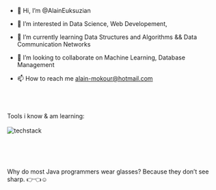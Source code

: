 - 👋 Hi, I’m @AlainEuksuzian
  
- 👀 I’m interested in Data Science, Web Developement,
  
- 🌱 I’m currently learning Data Structures and Algorithms && Data Communication Networks
  
- 💞️ I’m looking to collaborate on Machine Learning, Database Management
  
- 📫 How to reach me alain-mokour@hotmail.com
  <br><br><br><br>

Tools i know & am learning:<br><br>
![techstack](https://github.com/AlainEuksuzian/AlainEuksuzian/assets/132709528/c9fef4b6-ffd1-449b-81b3-fac3d71a942b)


<br><br><br>

<!---
AlainEuksuzian/AlainEuksuzian is a ✨ special ✨ repository because its `README.md` (this file) appears on your GitHub profile.
You can click the Preview link to take a look at your changes.
--->
Why do most Java programmers wear glasses?
Because they don’t see sharp.  :point_right::point_left::relaxed:
